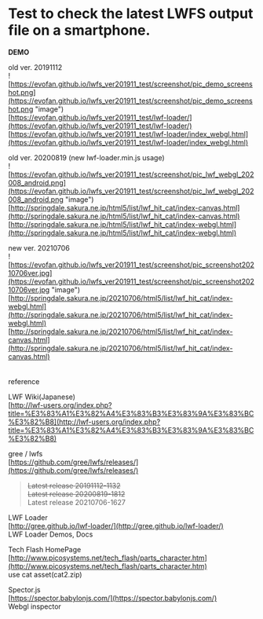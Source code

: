 # Test to check the latest LWFS output file on a smartphone.

**DEMO**  

old ver. 20191112  
![https://evofan.github.io/lwfs_ver201911_test/screenshot/pic_demo_screenshot.png](https://evofan.github.io/lwfs_ver201911_test/screenshot/pic_demo_screenshot.png "image")  
[https://evofan.github.io/lwfs_ver201911_test/lwf-loader/](https://evofan.github.io/lwfs_ver201911_test/lwf-loader/)  
[https://evofan.github.io/lwfs_ver201911_test/lwf-loader/index_webgl.html](https://evofan.github.io/lwfs_ver201911_test/lwf-loader/index_webgl.html)  

old ver. 20200819 (new lwf-loader.min.js usage)  
![https://evofan.github.io/lwfs_ver201911_test/screenshot/pic_lwf_webgl_202008_android.png](https://evofan.github.io/lwfs_ver201911_test/screenshot/pic_lwf_webgl_202008_android.png "image")  
[http://springdale.sakura.ne.jp/html5/list/lwf_hit_cat/index-canvas.html](http://springdale.sakura.ne.jp/html5/list/lwf_hit_cat/index-canvas.html)  
[http://springdale.sakura.ne.jp/html5/list/lwf_hit_cat/index-webgl.html](http://springdale.sakura.ne.jp/html5/list/lwf_hit_cat/index-webgl.html)  

new ver. 20210706  
![https://evofan.github.io/lwfs_ver201911_test/screenshot/pic_screenshot20210706ver.jpg](https://evofan.github.io/lwfs_ver201911_test/screenshot/pic_screenshot20210706ver.jpg "image")  
[http://springdale.sakura.ne.jp/20210706/html5/list/lwf_hit_cat/index-webgl.html](http://springdale.sakura.ne.jp/20210706/html5/list/lwf_hit_cat/index-webgl.html)  
[http://springdale.sakura.ne.jp/20210706/html5/list/lwf_hit_cat/index-canvas.html](http://springdale.sakura.ne.jp/20210706/html5/list/lwf_hit_cat/index-canvas.html)  
　  

reference  

LWF Wiki(Japanese)  
[http://lwf-users.org/index.php?title=%E3%83%A1%E3%82%A4%E3%83%B3%E3%83%9A%E3%83%BC%E3%82%B8](http://lwf-users.org/index.php?title=%E3%83%A1%E3%82%A4%E3%83%B3%E3%83%9A%E3%83%BC%E3%82%B8)  

gree / lwfs  
[https://github.com/gree/lwfs/releases/](https://github.com/gree/lwfs/releases/)  
>~~Latest release 20191112-1132~~  
>~~Latest release 20200819-1812~~  
>Latest release 20210706-1627  

LWF Loader   
[http://gree.github.io/lwf-loader/](http://gree.github.io/lwf-loader/)  
LWF Loader Demos, Docs  

Tech Flash HomePage  
[http://www.picosystems.net/tech_flash/parts_character.htm](http://www.picosystems.net/tech_flash/parts_character.htm)  
use cat asset(cat2.zip)  

Spector.js  
[https://spector.babylonjs.com/](https://spector.babylonjs.com/)  
Webgl inspector  
